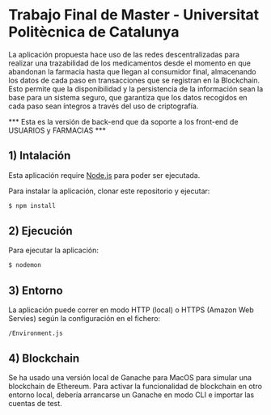 # Trabajo Final de Master - Universitat Politècnica de Catalunya

La aplicación propuesta hace uso de las redes descentralizadas para realizar una trazabilidad de los medicamentos desde el momento en que abandonan la farmacia hasta que llegan al consumidor final, almacenando los datos de cada paso en transacciones que se registran en la Blockchain. Esto permite que la disponibilidad y la persistencia de la información sean la base para un sistema seguro, que garantiza que los datos recogidos en cada paso sean íntegros a través del uso de criptografía.

*** Esta es la versión de back-end que da soporte a los front-end de USUARIOS y FARMACIAS ***

## 1) Intalación

Esta aplicación require [Node.js](https://nodejs.org/) para poder ser ejecutada.

Para instalar la aplicación, clonar este repositorio y ejecutar:

```sh
$ npm install
```

## 2) Ejecución

Para ejecutar la aplicación:

```sh
$ nodemon
```

## 3) Entorno

La aplicación puede correr en modo HTTP (local) o HTTPS (Amazon Web Servies) según la configuración en el fichero: 

`/Environment.js`

## 4) Blockchain

Se ha usado una versión local de Ganache para MacOS para simular una blockchain de Ethereum. Para activar la funcionalidad de blockchain en otro entorno local, debería arrancarse un Ganache en modo CLI e importar las cuentas de test.

